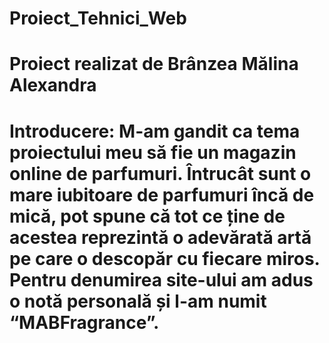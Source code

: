 # Proiect_Tehnici_Web

 
# Proiect realizat de Brânzea Mălina Alexandra

# Introducere: M-am gandit ca tema proiectului meu să fie un magazin online de parfumuri. Întrucât sunt o mare iubitoare de parfumuri încă de mică, pot spune că tot ce ține de acestea reprezintă o adevărată artă pe care o descopăr cu fiecare miros. Pentru denumirea site-ului am adus o notă personală și l-am numit “MABFragrance”.
